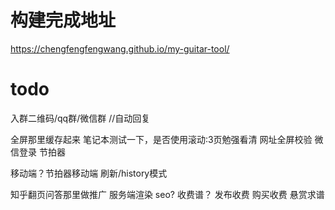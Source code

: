 # 构建完成地址
https://chengfengfengwang.github.io/my-guitar-tool/

# todo
入群二维码/qq群/微信群 //自动回复

全屏那里缓存起来
笔记本测试一下，是否使用滚动:3页勉强看清
网址全屏校验
微信登录
节拍器

移动端？节拍器移动端
刷新/history模式

知乎翻页问答那里做推广
服务端渲染 seo?
收费谱？
发布收费
购买收费
悬赏求谱